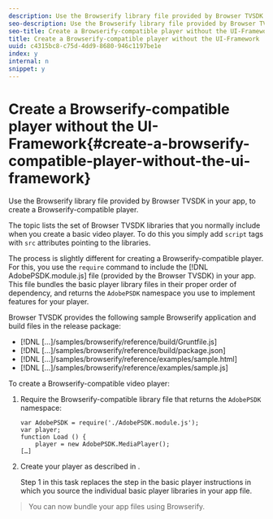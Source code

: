```yaml
---
description: Use the Browserify library file provided by Browser TVSDK in your app, to create a Browserify-compatible player.
seo-description: Use the Browserify library file provided by Browser TVSDK in your app, to create a Browserify-compatible player.
seo-title: Create a Browserify-compatible player without the UI-Framework
title: Create a Browserify-compatible player without the UI-Framework
uuid: c4315bc8-c75d-4dd9-8680-946c1197be1e
index: y
internal: n
snippet: y
---
```


# Create a Browserify-compatible player without the UI-Framework{#create-a-browserify-compatible-player-without-the-ui-framework}

Use the Browserify library file provided by Browser TVSDK in your app, to create a Browserify-compatible player.

The topic [](../../../browser-tvsdk-2.4/getting-started/c-psdk-browser-tvsdk-2.4-create-a-basic-player/t-psdk-browser-tvsdk-2.4-create-basic-player-tvsdk.md) lists the set of Browser TVSDK libraries that you normally include when you create a basic video player. To do this you simply add `script` tags with `src` attributes pointing to the libraries.

The process is slightly different for creating a Browserify-compatible player. For this, you use the `require` command to include the [!DNL AdobePSDK.module.js] file (provided by the Browser TVSDK) in your app. This file bundles the basic player library files in their proper order of dependency, and returns the `AdobePSDK` namespace you use to implement features for your player.

Browser TVSDK provides the following sample Browserify application and build files in the release package:

* [!DNL […]/samples/browserify/reference/build/Gruntfile.js] 
* [!DNL […]/samples/browserify/reference/build/package.json] 
* [!DNL […]/samples/browserify/reference/examples/sample.html] 
* [!DNL […]/samples/browserify/reference/examples/sample.js]

To create a Browserify-compatible video player: 

1. Require the Browserify-compatible library file that returns the `AdobePSDK` namespace:

   ```
   var AdobePSDK = require('./AdobePSDK.module.js'); 
   var player; 
   function Load () { 
       player = new AdobePSDK.MediaPlayer(); 
   […]
   ```

1. Create your player as described in [](../../../browser-tvsdk-2.4/getting-started/c-psdk-browser-tvsdk-2.4-create-a-basic-player/t-psdk-browser-tvsdk-2.4-create-basic-player-tvsdk.md).

   Step 1 in this task replaces the step in the basic player instructions in which you source the individual basic player libraries in your app file.
>You can now bundle your app files using Browserify. 
